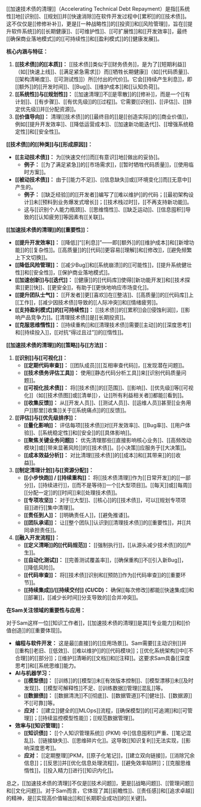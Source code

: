 [[加速技术债的清理]]（Accelerating Technical Debt Repayment）是指[[系统性]]地[[识别]]、[[规划]]并[[快速消除]]在软件开发过程中[[累积]]的[[技术债]]。这不仅仅是[[修修补补]]，更是[[一种战略性]]的[[投资]]和[[风险管理]]，旨在[[提升软件系统]]的[[长期健康]]、[[可维护性]]、[[可扩展性]]和[[开发效率]]，最终[[确保商业落地模式]]的[[可持续性]]和[[盈利模式]]的[[健康发展]]。

**核心内涵与特征：**

1.  **[[技术债]]的[[本质]]：** [[技术债]]类似于[[财务债务]]，是为了[[短期利益]]（如[[快速上线]]、[[满足紧急需求]]）而[[牺牲长期健康]]（如[[代码质量]]、[[架构清晰度]]、[[可测试性]]）所[[付出的代价]]。它会[[持续产生利息]]，即[[额外]]的[[开发时间]]、[[Bug]]、[[维护成本]]和[[认知负荷]]。
2.  **[[系统性]]与[[规划性]]：** [[加速清理]]不[[是零散]]的[[修补]]，而是一个[[有计划]]、[[有步骤]]、[[有优先级]]的[[过程]]。它需要[[识别]]、[[评估]]、[[排定优先级]]并[[分配资源]]。
3.  **[[价值导向]]：** 清理[[技术债]]的[[最终目的]]是[[创造实际]]的[[商业价值]]，例如[[提升开发效率]]、[[降低运营成本]]、[[加速新功能迭代]]、[[增强系统稳定性]]和[[安全性]]。

**[[技术债]]的[[种类]]与[[形成原因]]：**

*   **[[主动技术债]]：** 为[[快速交付]]而[[有意识]]地[[做出的妥协]]。
    *   **例子：** [[为了满足紧急]]的[[市场需求]]，[[暂时牺牲代码质量]]，[[使用临时方案]]。
*   **[[被动技术债]]：** 由于[[能力不足]]、[[信息缺失]]或[[环境变化]]而[[无意中]]产生的。
    *   **例子：** [[缺乏经验]]的[[开发者]]编写了[[难以维护]]的代码；[[最初架构设计]]未[[预料到业务爆发式增长]]；[[技术栈过时]]，[[不再支持新功能]]。
    *   这与[[识别个人能力瓶颈]]、[[思维惰性]]、[[缺乏运动]]、[[信息囤积]]导致的[[认知疲劳]]等因素有[[关联]]。

**[[加速技术债的清理]]的[[重要性]]：**

*   **[[提升开发效率]]：** [[降低]]“[[利息]]”——即[[额外]]的[[维护成本]]和[[新增功能]]的[[复杂性]]。[[高质量]]的[[代码]]更容易[[理解]]和[[修改]]，[[避免频繁上下文切换]]。
*   **[[降低风险管理]]：** [[减少Bug]]和[[系统崩溃]]的[[可能性]]，[[提升系统健壮性]]和[[安全性]]，[[保护商业落地模式]]。
*   **[[加速创新]]与[[迭代]]：** [[健康]]的[[代码库]]使得[[新功能开发]]和[[技术探索]]更[[快]]、[[更安全]]，有助于[[更快地响应市场变化]]。
*   **[[提升团队士气]]：** [[开发者]]更[[喜欢]]在[[整洁]]、[[高质量]]的[[代码库]]上[[工作]]，[[减少因技术债]]导致的[[人际冲突]]和[[情绪疲劳]]。
*   **[[支持盈利模式]]的[[可持续性]]：** [[技术债]]的[[累积]]会[[侵蚀利润]]，[[影响产品竞争力]]。[[清理技术债]]是[[长期投资]]。
*   **[[克服思维惰性]]：** [[持续重构]]和[[清理技术债]]需要[[主动]]的[[深度思考]]和[[持续投入]]，[[对抗“得过且过”]]的[[惰性]]。

**[[加速技术债的清理]]的[[策略]]与[[方法]]：**

1.  **[[识别]]与[[可视化]]：**
    *   **[[定期代码审查]]：** [[团队成员]][[互相审查代码]]，[[发现潜在问题]]。
    *   **[[技术债务评估工具]]：** 使用[[静态代码分析工具]]来[[识别代码质量问题]]。
    *   **[[可视化技术债]]：** 将[[技术债]]的[[范围]]、[[影响]]、[[优先级]]等[[可视化]]（如[[技术债图]]或[[清单]]），让[[所有利益相关者]]都能[[看到]]。
    *   **[[收集反馈]]：** 从[[开发人员]]、[[测试人员]]、[[运维人员]]甚至[[业务用户]]那里[[收集]]关于[[系统痛点]]的[[反馈]]。
2.  **[[评估]]与[[优先级排序]]：**
    *   **[[量化影响]]：** 评估每项[[技术债]]对[[开发效率]]、[[Bug率]]、[[用户体验]]、[[系统稳定性]]和[[安全]]的[[具体影响]]。
    *   **[[聚焦关键业务问题]]：** 优先清理那些[[直接影响核心业务]]、[[高频改动模块]]或[[带来显著风险]]的[[技术债]]。[[小决策]]应服务于[[大决策]]。
    *   **[[成本效益分析]]：** 对比清理[[技术债]]的[[成本]]和[[其带来]]的[[收益]]。
3.  **[[制定清理计划]]与[[资源分配]]：**
    *   **[[小步快跑]] / [[持续重构]]：** 将[[技术债清理]]作为[[日常开发]]的[[一部分]]，[[持续进行]]，[[而不是等待]]一个[[大型项目]]。[[每天]]或[[每周]][[分配一定]]的[[时间]]来[[处理技术债]]。
    *   **[[专项攻坚]]：** 对于[[大型]]、[[核心]]的[[技术债]]，可以[[规划专项项目]]进行[[集中清理]]。
    *   **[[责任到人]]：** [[明确责任人]]，[[避免推诿]]。
    *   **[[团队承诺]]：** 让[[整个团队]]认识到[[清理技术债]]的[[重要性]]，并[[共同承担责任]]。
4.  **[[融入开发流程]]：**
    *   **[[定义清晰]]的[[代码规范]]：** [[强制执行]]，[[从源头减少技术债]]的[[产生]]。
    *   **[[自动化测试]]：** [[完善测试覆盖率]]，[[确保重构]]不[[引入新Bug]]，[[降低风险]]。
    *   **[[代码审查]]：** 将[[技术债]]识别和[[预防]]作为[[代码审查]]的[[重要环节]]。
    *   **[[持续集成]]/[[持续交付]] (CI/CD)：** 确保[[每次修改]]都能[[快速集成]]和[[部署]]，[[减少长时间]]分支导致的[[合并冲突]]。

**在Sam关注领域的重要性与应用：**

对于Sam这样一位[[知识工作者]]，[[加速技术债的清理]]是其[[专业能力]]和[[价值创造]]的[[重要体现]]。

*   **编程与软件开发：** 这是最[[直接]]的[[应用场景]]。Sam需要[[主动识别]]并[[重构]]老旧、[[低效]]、[[难以维护]]的[[代码模块]]；[[优化系统架构]]中[[不合理]]的[[部分]]；[[维护]]清晰的[[文档]]和[[注释]]。这要求Sam具备[[深度思考]]和[[系统思维]]能力。
*   **AI与机器学习：**
    *   **[[模型债]]：** [[训练]]的[[模型]]未[[有效版本控制]]、[[模型漂移]]未[[及时发现]]、[[模型可解释性]]不足、[[训练数据]]管理[[混乱]]等。
    *   **[[数据债]]：** [[数据清洗]]不[[彻底]]、[[数据管道]]不[[健壮]]、[[数据源]]不[[可靠]]等。
    *   **应对：** [[建立]]健全的[[MLOps]]流程，[[确保模型]]的[[可追溯]]和[[可管理]]；[[持续监控模型性能]]；[[规范数据管理]]。
*   **效率与[[知识管理]]：**
    *   **[[知识债]]：** [[个人知识管理系统]] (PKM) 中[[信息囤积]]严重、[[笔记混乱]]、[[链接缺失]]、[[思维碎片化]]。这导致[[知识复利]]无法实现，[[影响深度思考]]。
    *   **应对：** [[定期整理]]PKM，[[原子化笔记]]，[[建立双向链接]]，[[消除冗余信息]]；[[反思]]并[[优化信息处理流程]]，[[避免效率陷阱]]；[[克服思维惰性]]，[[投入精力]]进行[[知识内化]]。

总之，[[加速技术债的清理]]不仅是[[技术问题]]，更是[[战略问题]]、[[管理问题]]和[[文化问题]]。对于Sam而言，它体现了其[[前瞻性]]、[[责任感]]和[[追求卓越]]的精神，是[[实现高价值输出]]和[[长期职业成功]]的[[关键]]。